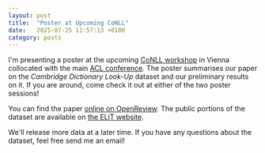 ```yaml
---
layout: post
title:  "Poster at Upcoming CoNLL"
date:   2025-07-25 11:57:13 +0100
category: posts
---
```



I'm presenting a poster at the upcoming [CoNLL workshop](https://conll.org/) in Vienna collocated with the main [ACL conference](https://2025.aclweb.org/). The poster summarises our paper on the _Cambridge Dictionary Look-Up_ dataset and our preliminary results on it. If you are around, come check it out at either of the two poster sessions!

You can find the paper [online on OpenReview](https://openreview.net/forum?id=WLZmO6eFXR). The public portions of the dataset are available on [the ELiT website](https://englishlanguageitutoring.com/datasets/cambridge-dictionary-look-up-dataset).

We'll release more data at a later time. If you have any questions about the dataset, feel free send me an email!
